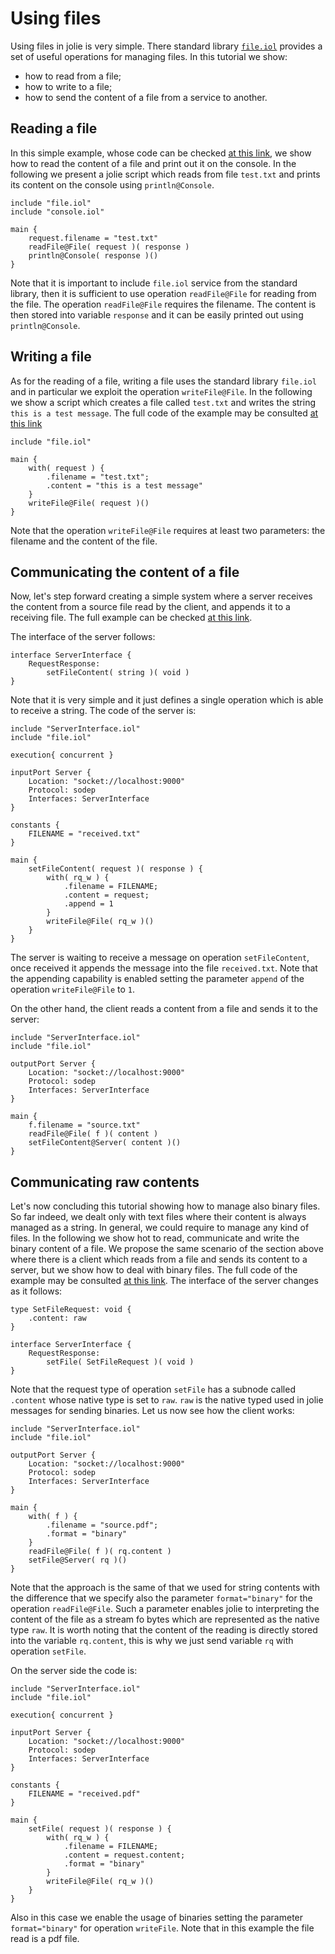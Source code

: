 # Using files

Using files in jolie is very simple. There standard library [`file.iol`](https://jolielang.gitbook.io/docs/standard-library-api/file) provides a set of useful operations for managing files. In this tutorial we show:

* how to read from a file;
* how to write to a file;
* how to send the content of a file from a service to another.

## Reading a file

In this simple example, whose code can be checked [at this link](https://github.com/jolie/examples/tree/master/Tutorials/using-files/reading-a-file), we show how to read the content of a file and print out it on the console. In the following we present a jolie script which reads from file `test.txt` and prints its content on the console using `println@Console`.

```jolie
include "file.iol"
include "console.iol"

main {
    request.filename = "test.txt"
    readFile@File( request )( response )
    println@Console( response )()
}
```

Note that it is important to include `file.iol` service from the standard library, then it is sufficient to use operation `readFile@File` for reading from the file. The operation `readFile@File` requires the filename. The content is then stored into variable `response` and it can be easily printed out using `println@Console`.

## Writing a file

As for the reading of a file, writing a file uses the standard library `file.iol` and in particular we exploit the operation `writeFile@File`. In the following we show a script which creates a file called `test.txt` and writes the string `this is a test message`. The full code of the example may be consulted [at this link](https://github.com/jolie/examples/tree/master/Tutorials/using-files/writing-a-file)

```jolie
include "file.iol"

main {
    with( request ) {
        .filename = "test.txt";
        .content = "this is a test message"
    }
    writeFile@File( request )()
}
```

Note that the operation `writeFile@File` requires at least two parameters: the filename and the content of the file.

## Communicating the content of a file

Now, let's step forward creating a simple system where a server receives the content from a source file read by the client, and appends it to a receiving file. The full example can be checked [at this link](https://github.com/jolie/examples/tree/master/Tutorials/using-files/communicating-file-content).

The interface of the server follows:

```jolie
interface ServerInterface {
    RequestResponse:
        setFileContent( string )( void )
}
```

Note that it is very simple and it just defines a single operation which is able to receive a string. The code of the server is:

```jolie
include "ServerInterface.iol"
include "file.iol"

execution{ concurrent }

inputPort Server {
    Location: "socket://localhost:9000"
    Protocol: sodep
    Interfaces: ServerInterface
}

constants {
    FILENAME = "received.txt"
}

main {
    setFileContent( request )( response ) {
        with( rq_w ) {
            .filename = FILENAME;
            .content = request;
            .append = 1
        }
        writeFile@File( rq_w )()
    }
}
```

The server is waiting to receive a message on operation `setFileContent`, once received it appends the message into the file `received.txt`. Note that the appending capability is enabled setting the parameter `append` of the operation `writeFile@File` to `1`.

On the other hand, the client reads a content from a file and sends it to the server:

```jolie
include "ServerInterface.iol"
include "file.iol"

outputPort Server {
    Location: "socket://localhost:9000"
    Protocol: sodep
    Interfaces: ServerInterface
}

main {
    f.filename = "source.txt"
    readFile@File( f )( content )
    setFileContent@Server( content )()
}
```

## Communicating raw contents

Let's now concluding this tutorial showing how to manage also binary files. So far indeed, we dealt only with text files where their content is always managed as a string. In general, we could require to manage any kind of files. In the following we show hot to read, communicate and write the binary content of a file. We propose the same scenario of the section above where there is a client which reads from a file and sends its content to a server, but we show how to deal with binary files. The full code of the example may be consulted [at this link](https://github.com/jolie/examples/tree/master/Tutorials/using-files/communicating-raw-files). The interface of the server changes as it follows:

```jolie
type SetFileRequest: void {
    .content: raw
}

interface ServerInterface {
    RequestResponse:
        setFile( SetFileRequest )( void )
}
```

Note that the request type of operation `setFile` has a subnode called `.content` whose native type is set to `raw`. `raw` is the native typed used in jolie messages for sending binaries. Let us now see how the client works:

```jolie
include "ServerInterface.iol"
include "file.iol"

outputPort Server {
    Location: "socket://localhost:9000"
    Protocol: sodep
    Interfaces: ServerInterface
}

main {
    with( f ) {
        .filename = "source.pdf";
        .format = "binary"
    }
    readFile@File( f )( rq.content )
    setFile@Server( rq )()
}
```

Note that the approach is the same of that we used for string contents with the difference that we specify also the parameter `format="binary"` for the operation `readFile@File`. Such a parameter enables jolie to interpreting the content of the file as a stream fo bytes which are represented as the native type `raw`. It is worth noting that the content of the reading is directly stored into the variable `rq.content`, this is why we just send variable `rq` with operation `setFile`.

On the server side the code is:

```jolie
include "ServerInterface.iol"
include "file.iol"

execution{ concurrent }

inputPort Server {
    Location: "socket://localhost:9000"
    Protocol: sodep
    Interfaces: ServerInterface
}

constants {
    FILENAME = "received.pdf"
}

main {
    setFile( request )( response ) {
        with( rq_w ) {
            .filename = FILENAME;
            .content = request.content;
            .format = "binary"
        }
        writeFile@File( rq_w )()
    }
}
```

Also in this case we enable the usage of binaries setting the parameter `format="binary"` for operation `writeFile`. Note that in this example the file read is a pdf file.
